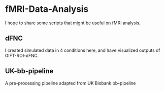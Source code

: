 # fMRI-Data-Analysis

I hope to share some scripts that might be useful on fMRI analysis.

## dFNC 

I created simulated data in 4 conditions here, and have visualized outputs of GIFT-ROI-dFNC.

## UK-bb-pipeline

A pre-processing pipeline adapted from UK Biobank bb-pipeline
